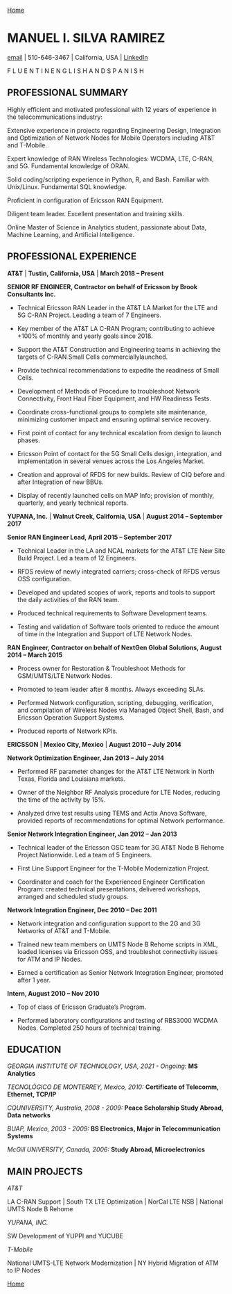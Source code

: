 [Home](https://manuelsr26.github.io/)

#  MANUEL I. SILVA RAMIREZ 

[email](manuel.isr@outlook.com)   |   510-646-3467   |  California, USA   |   [LinkedIn](https://www.linkedin.com/in/manuel-silva-ramirez/)

F L U E N T     I N     E N G L I S H     A N D     S P A N I S H



## PROFESSIONAL SUMMARY

Highly efficient and motivated professional with 12 years of experience in the telecommunications industry:

Extensive experience in projects regarding Engineering Design, Integration and Optimization of Network Nodes for Mobile Operators including AT&T and T-Mobile.

Expert knowledge of RAN Wireless Technologies: WCDMA, LTE, C-RAN, and 5G. Fundamental knowledge of ORAN.

Solid coding/scripting experience in Python, R, and Bash. Familiar with Unix/Linux. Fundamental SQL knowledge. 

Proficient in configuration of Ericsson RAN Equipment.

Diligent team leader. Excellent presentation and training skills. 

Online Master of Science in Analytics student, passionate about Data, Machine Learning, and Artificial Intelligence.



## PROFESSIONAL EXPERIENCE


**AT&T** | **Tustin, California, USA** | **March 2018 – Present**

**SENIOR RF ENGINEER, Contractor on behalf of Ericsson by Brook Consultants Inc.**



- Technical Ericsson RAN Leader in the AT&T LA Market for the LTE and 5G C-RAN Project. Leading a team of 7 Engineers.

- Key member of the AT&T LA C-RAN Program; contributing to achieve +100% of monthly and yearly goals since 2018.

- Support the AT&T Construction and Engineering teams in achieving the targets of C-RAN Small Cells commerciallylaunched.

- Provide technical recommendations to expedite the readiness of Small Cells. 

- Development of Methods of Procedure to troubleshoot Network Connectivity, Front Haul Fiber Equipment, and HW Readiness Tests.

- Coordinate cross-functional groups to complete site maintenance, minimizing customer impact and ensuring optimal service recovery.

- First point of contact for any technical escalation from design to launch phases. 

- Ericsson Point of contact for the 5G Small Cells design, integration, and implementation in several venues across the Los Angeles Market.

- Creation and approval of RFDS for new builds. Review of CIQ before and after Integration of new BBUs.

- Display of recently launched cells on MAP Info; provision of monthly, quarterly, and yearly technical reports.



**YUPANA, Inc.** | **Walnut Creek, California, USA** | **August 2014 – September 2017**

**Senior RAN Engineer Lead, April 2015 – September 2017**


- Technical Leader in the LA and NCAL markets for the AT&T LTE New Site Build Project. Led a team of 12 Engineers.

- RFDS review of newly integrated carriers; cross-check of RFDS versus OSS configuration.

- Developed and updated scopes of work, reports and tools to support the daily activities of the RAN team.

- Produced technical requirements to Software Development teams. 

- Testing and validation of Software tools oriented to reduce the amount of time in the Integration and Support of LTE Network Nodes.


**RAN Engineer, Contractor on behalf of NextGen Global Solutions, August 2014 – March 2015**

- Process owner for Restoration & Troubleshoot Methods for GSM/UMTS/LTE Network Nodes.

- Promoted to team leader after 8 months. Always exceeding SLAs.

- Performed Network configuration, scripting, debugging, verification, and compilation of Wireless Nodes via Managed Object Shell, Bash, and Ericsson Operation Support Systems. 

- Produced reports of Network KPIs.


**ERICSSON** | **Mexico City, Mexico** | **August 2010 – July 2014**

**Network Optimization Engineer, Jan 2013 – July 2014**


- Performed RF parameter changes for the AT&T LTE Network in North Texas, Florida and Louisiana markets.

- Owner of the Neighbor RF Analysis procedure for LTE Nodes, reducing the time of the activity by 15%.

- Analyzed drive test results using TEMS and Actix Anova Software, provided reports of recommendations for optimal Network performance.


**Senior Network Integration Engineer, Jan 2012 – Jan 2013**

- Technical leader of the Ericsson GSC team for 3G AT&T Node B Rehome Project Nationwide. Led a team of 5 Engineers.

- First Line Support Engineer for the T-Mobile Modernization Project.

- Coordinator and coach for the Experienced Engineer Certification Program: created technical presentations, delivered workshops, arranged and scheduled study groups.


**Network Integration Engineer, Dec 2010 – Dec 2011**

- Network integration and configuration support to the 2G and 3G Networks of AT&T and T-Mobile.

- Trained new team members on UMTS Node B Rehome scripts in XML, loaded licenses via Ericsson OSS, and troubleshot connectivity issues for ATM and IP Nodes.

- Earned a certification as Senior Network Integration Engineer, promoted after 1 year.


**Intern, August 2010 – Nov 2010**

- Top of class of Ericsson Graduate’s Program.

- Performed laboratory configurations and testing of RBS3000 WCDMA Nodes. Completed 250 hours of technical training.


## EDUCATION

*GEORGIA INSTITUTE OF TECHNOLOGY, USA, 2021 - Ongoing:* 
**MS Analytics**


*TECNOLÓGICO DE MONTERREY, Mexico, 2010:*
**Certificate of Telecomm, Ethernet, TCP/IP**


*CQUNIVERSITY, Australia, 2008 - 2009:*
**Peace Scholarship Study Abroad, Data networks**


*BUAP, Mexico, 2003 - 2009:*
**BS Electronics, Major in Telecommunication Systems**


*McGill UNIVERSITY, Canada, 2006:*
**Study Abroad, Microelectronics**


## MAIN PROJECTS

*AT&T* 

LA C-RAN Support | South TX LTE Optimization | NorCal LTE NSB | National UMTS Node B Rehome 

*YUPANA, INC.*

SW Development of YUPPI and YUCUBE

*T-Mobile* 

National UMTS-LTE Network Modernization | NY Hybrid Migration of ATM to IP Nodes








[Home](https://manuelsr26.github.io/)
